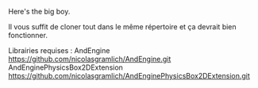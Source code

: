 Here's the big boy.

Il vous suffit de cloner tout dans le même répertoire et ça devrait bien fonctionner.

Librairies requises :
	AndEngine https://github.com/nicolasgramlich/AndEngine.git
	AndEnginePhysicsBox2DExtension https://github.com/nicolasgramlich/AndEnginePhysicsBox2DExtension.git
	
